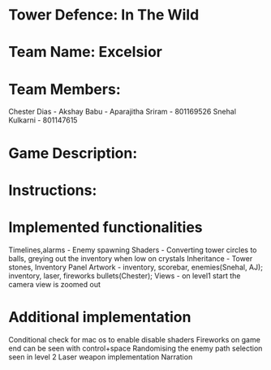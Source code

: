 # Tower Defence: In The Wild
# Team Name: Excelsior
# Team Members:
  Chester Dias - 
  Akshay Babu - 
  Aparajitha Sriram - 801169526
  Snehal Kulkarni - 801147615
  
# Game Description:

# Instructions:


# Implemented functionalities
  Timelines,alarms - Enemy spawning
  Shaders - Converting tower circles to balls, greying out the inventory when low on crystals
  Inheritance - Tower stones, Inventory Panel
  Artwork - inventory, scorebar, enemies(Snehal, AJ); inventory, laser, fireworks bullets(Chester); 
  Views - on level1 start the camera view is zoomed out

# Additional implementation
  Conditional check for mac os to enable disable shaders
  Fireworks on game end can be seen with control+space
  Randomising the enemy path selection seen in level 2
  Laser weapon implementation
  Narration
